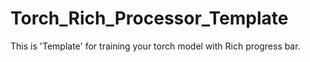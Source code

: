 # Torch_Rich_Processor_Template
This is 'Template' for training your torch model with Rich progress bar.
